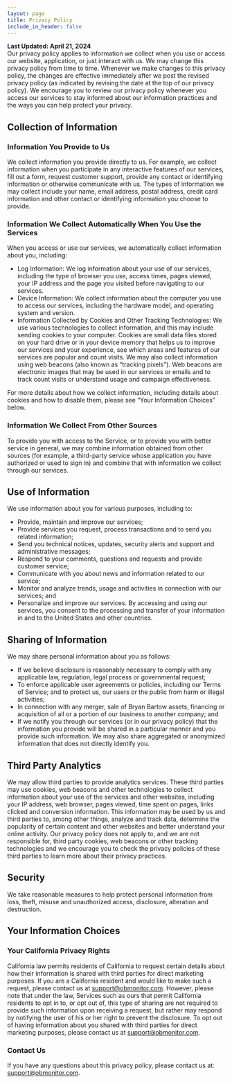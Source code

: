 ```yaml
---
layout: page
title: Privacy Policy
include_in_header: false
---
```


**Last Updated: April 21, 2024**
<br>
Our privacy policy applies to information we collect when you use or access our website, application, or just interact with us. We may change this privacy policy from time to time. Whenever we make changes to this privacy policy, the changes are effective immediately after we post the revised privacy policy (as indicated by revising the date at the top of our privacy policy). We encourage you to review our privacy policy whenever you access our services to stay informed about our information practices and the ways you can help protect your privacy.

## Collection of Information
### Information You Provide to Us
We collect information you provide directly to us. For example, we collect information when you participate in any interactive features of our services, fill out a form, request customer support, provide any contact or identifying information or otherwise communicate with us. The types of information we may collect include your name, email address, postal address, credit card information and other contact or identifying information you choose to provide.
### Information We Collect Automatically When You Use the Services
When you access or use our services, we automatically collect information about you, including:
- Log Information: We log information about your use of our services, including the type of browser you use, access times, pages viewed, your IP address and the page you visited before navigating to our services.
- Device Information: We collect information about the computer you use to access our services, including the hardware model, and operating system and version.
- Information Collected by Cookies and Other Tracking Technologies: We use various technologies to collect information, and this may include sending cookies to your computer. Cookies are small data files stored on your hard drive or in your device memory that helps us to improve our services and your experience, see which areas and features of our services are popular and count visits. We may also collect information using web beacons (also known as “tracking pixels”). Web beacons are electronic images that may be used in our services or emails and to track count visits or understand usage and campaign effectiveness.

For more details about how we collect information, including details about cookies and how to disable them, please see “Your Information Choices” below.
### Information We Collect From Other Sources
To provide you with access to the Service, or to provide you with better service in general, we may combine information obtained from other sources (for example, a third-party service whose application you have authorized or used to sign in) and combine that with information we collect through our services.

## Use of Information
We use information about you for various purposes, including to:
- Provide, maintain and improve our services;
- Provide services you request, process transactions and to send you related information;
- Send you technical notices, updates, security alerts and support and administrative messages;
- Respond to your comments, questions and requests and provide customer service;
- Communicate with you about news and information related to our service;
- Monitor and analyze trends, usage and activities in connection with our services; and
- Personalize and improve our services.
By accessing and using our services, you consent to the processing and transfer of your information in and to the United States and other countries.

## Sharing of Information
We may share personal information about you as follows:
- If we believe disclosure is reasonably necessary to comply with any applicable law, regulation, legal process or governmental request;
- To enforce applicable user agreements or policies, including our Terms of Service; and to protect us, our users or the public from harm or illegal activities;
- In connection with any merger, sale of Bryan Bartow assets, financing or acquisition of all or a portion of our business to another company; and
- If we notify you through our services (or in our privacy policy) that the information you provide will be shared in a particular manner and you provide such information.
We may also share aggregated or anonymized information that does not directly identify you.

## Third Party Analytics
We may allow third parties to provide analytics services. These third parties may use cookies, web beacons and other technologies to collect information about your use of the services and other websites, including your IP address, web browser, pages viewed, time spent on pages, links clicked and conversion information. This information may be used by us and third parties to, among other things, analyze and track data, determine the popularity of certain content and other websites and better understand your online activity. Our privacy policy does not apply to, and we are not responsible for, third party cookies, web beacons or other tracking technologies and we encourage you to check the privacy policies of these third parties to learn more about their privacy practices.

## Security
We take reasonable measures to help protect personal information from loss, theft, misuse and unauthorized access, disclosure, alteration and destruction.

## Your Information Choices
### Your California Privacy Rights
California law permits residents of California to request certain details about how their information is shared with third parties for direct marketing purposes. If you are a California resident and would like to make such a request, please contact us at support@obmonitor.com. However, please note that under the law, Services such as ours that permit California residents to opt in to, or opt out of, this type of sharing are not required to provide such information upon receiving a request, but rather may respond by notifying the user of his or her right to prevent the disclosure. To opt out of having information about you shared with third parties for direct marketing purposes, please contact us at support@obmonitor.com.
### Contact Us
If you have any questions about this privacy policy, please contact us at: support@obmonitor.com.

